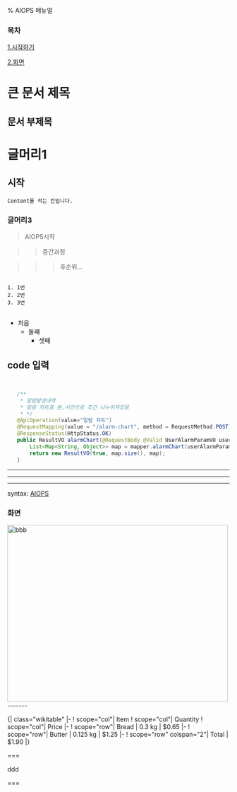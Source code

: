 % AIOPS 메뉴얼

### 목차

[1.시작하기](#시작)

[2.화면](#화면)


큰 문서 제목
=======================
문서 부제목
---------

# 글머리1
## 시작

```
Content를 적는 칸입니다.

```
### 글머리3

> AIOPS시작

>> 중간과정

>>> 후순위...
```

1. 1번
2. 2번
3. 3번


```
* 처음
    * 둘쨰
       * 셋째
       
## code 입력

 ```java


	/**
	 * 알람발생내역
	 * 알람 차트표 분,시간으로 조건 나누어져있음
	 * */
	@ApiOperation(value="알람 차트")
	@RequestMapping(value = "/alarm-chart", method = RequestMethod.POST)
	@ResponseStatus(HttpStatus.OK)
	public ResultVO alarmChart(@RequestBody @Valid UserAlarmParamVO userAlarmParamVO) {
		List<Map<String, Object>> map = mapper.alarmChart(userAlarmParamVO);
		return new ResultVO(true, map.size(), map);
	}

 ```


* * *
***
---------


syntax: [AIOPS](http://10.10.102.146:18083/aiops/RTM/)


<!--![Alt text](../images/aiopsMain.png)-->
### 화면
<a href="http://10.10.102.146:18083/aiops/RTM/">
<img src="../images/aiopsMain.png" width="500px" height="400px" title="px(픽셀) 크기 설정"  alt="bbb"></img>
</a>
-------

{| class="wikitable"
|-
! scope="col"| Item
! scope="col"| Quantity
! scope="col"| Price
|-
! scope="row"| Bread
| 0.3 kg
| $0.65
|-
! scope="row"| Butter
| 0.125 kg
| $1.25
|-
! scope="row" colspan="2"| Total
| $1.90
|}

===

ddd

===
